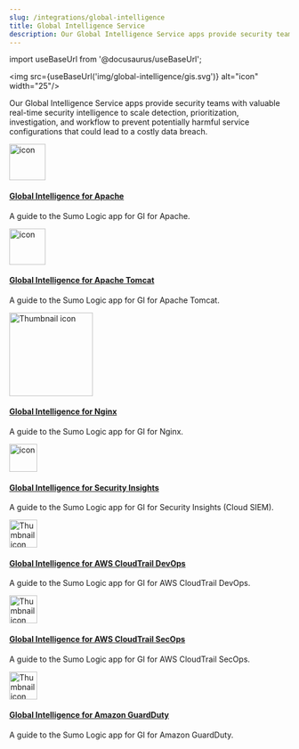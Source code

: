 ```yaml
---
slug: /integrations/global-intelligence
title: Global Intelligence Service
description: Our Global Intelligence Service apps provide security teams with valuable real-time security intelligence to scale detection, prioritization, investigation, and workflow to prevent potentially harmful service configurations that could lead to a costly data breach.
---
```


import useBaseUrl from '@docusaurus/useBaseUrl';

<img src={useBaseUrl('img/global-intelligence/gis.svg')} alt="icon" width="25"/>

Our Global Intelligence Service apps provide security teams with valuable real-time security intelligence to scale detection, prioritization, investigation, and workflow to prevent potentially harmful service configurations that could lead to a costly data breach.

<div className="box-wrapper">
<div className="box smallbox card">
  <div className="container">
  <img src={useBaseUrl('img/integrations/web-servers/gi-apache1.png')} alt="icon" width="65"/>
  <h4><a href={useBaseUrl('/docs/integrations/global-intelligence/apache')}>Global Intelligence for Apache</a></h4>
  <p>A guide to the Sumo Logic app for GI for Apache.</p>
  </div>
</div>
<div className="box smallbox card">
  <div className="container">
  <img src={useBaseUrl('img/integrations/web-servers/gi-apache.png')} alt="icon" width="65"/>
  <h4><a href={useBaseUrl('/docs/integrations/global-intelligence/apache-tomcat')}>Global Intelligence for Apache Tomcat</a></h4>
  <p>A guide to the Sumo Logic app for GI for Apache Tomcat.</p>
  </div>
</div>
<div className="box smallbox card">
    <div className="container">
    <img src={useBaseUrl('img/integrations/web-servers/nginx.png')} alt="Thumbnail icon" width="150"/>
    <h4><a href={useBaseUrl('/docs/integrations/global-intelligence/nginx')}>Global Intelligence for Nginx</a></h4>
    <p>A guide to the Sumo Logic app for GI for Nginx.</p>
    </div>
</div>
<div className="box smallbox card">
  <div className="container">
  <img src={useBaseUrl('img/icons/security/cloud-siem.png')} alt="icon" width="50"/>
  <h4><a href={useBaseUrl('/docs/cse/records-signals-entities-insights/global-intelligence-security-insights')}>Global Intelligence for Security Insights</a></h4>
  <p>A guide to the Sumo Logic app for GI for Security Insights (Cloud SIEM).</p>
  </div>
</div>
</div>
  <div className="box smallbox card">
  <div className="container">
  <img src={useBaseUrl('img/integrations/amazon-aws/gi-devops.png')} alt="Thumbnail icon" width="50"/>
  <h4><a href={useBaseUrl('/docs/integrations/amazon-aws/global-intelligence-cloudtrail-devops')}>Global Intelligence for AWS CloudTrail DevOps</a></h4>
  <p>A guide to the Sumo Logic app for GI for AWS CloudTrail DevOps.</p>
</div>
<div className="box smallbox card">
  <div className="container">
  <img src={useBaseUrl('img/integrations/amazon-aws/gi-secops.png')} alt="Thumbnail icon" width="50"/>
  <h4><a href={useBaseUrl('/docs/integrations/amazon-aws/global-intelligence-cloudtrail-secops')}>Global Intelligence for AWS CloudTrail SecOps</a></h4>
  <p>A guide to the Sumo Logic app for GI for AWS CloudTrail SecOps.</p>
  </div>
</div>
<div className="box smallbox card">
  <div className="container">
  <img src={useBaseUrl('img/integrations/amazon-aws/gi-guardduty.png')} alt="Thumbnail icon" width="50"/>
  <h4><a href={useBaseUrl('/docs/integrations/amazon-aws/global-intelligence-guardduty')}>Global Intelligence for Amazon GuardDuty</a></h4>
  <p>A guide to the Sumo Logic app for GI for Amazon GuardDuty.</p>
  </div>
</div>

</div>
